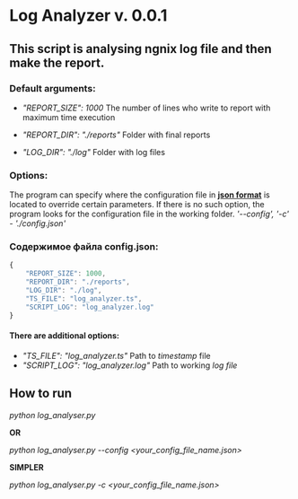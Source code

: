 Log Analyzer v. 0.0.1
=====================

This script is analysing ngnix log file and then make the report. 
-----------------------------------------------------------------

### Default arguments:

* *"REPORT_SIZE": 1000*
    The number of lines who write to report with maximum time execution

* *"REPORT_DIR": "./reports"*
    Folder with final reports

* *"LOG_DIR": "./log"*
    Folder with log files

### Options:
The program can specify where the configuration file in **[json format](https://en.wikipedia.org/wiki/JSON)** is located to override certain parameters. If there is no such option, the program looks for the configuration file in the working folder.
    *'--config', '-c' - './config.json'*

### Содержимое файла config.json:

```javascript
{
    "REPORT_SIZE": 1000,
    "REPORT_DIR": "./reports",
    "LOG_DIR": "./log",
    "TS_FILE": "log_analyzer.ts",
    "SCRIPT_LOG": "log_analyzer.log"
}
```

#### There are additional options:
* *"TS_FILE": "log_analyzer.ts"*
    Path to *timestamp* file
* *"SCRIPT_LOG": "log_analyzer.log"*
    Path to working *log file*

How to run
----------
*python log_analyser.py*

**OR**

*python log_analyser.py --config <your_config_file_name.json>*

**SIMPLER**

*python log_analyser.py -c <your_config_file_name.json>*
